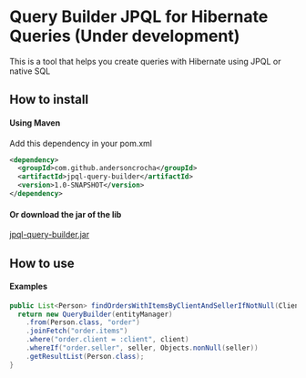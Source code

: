 # Query Builder JPQL for Hibernate Queries (Under development)

This is a tool that helps you create queries with Hibernate using JPQL or native SQL


## How to install

#### Using Maven

Add this dependency in your pom.xml

```xml
<dependency>
  <groupId>com.github.andersoncrocha</groupId>
  <artifactId>jpql-query-builder</artifactId>
  <version>1.0-SNAPSHOT</version>
</dependency>
```

#### Or download the jar of the lib 

[jpql-query-builder.jar](https://github.com/andersoncrocha/jpql-query-builder)


## How to use

#### Examples

```java
public List<Person> findOrdersWithItemsByClientAndSellerIfNotNull(Client client, Seller seller) {
  return new QueryBuilder(entityManager)
    .from(Person.class, "order")
    .joinFetch("order.items")
    .where("order.client = :client", client)
    .whereIf("order.seller", seller, Objects.nonNull(seller))
    .getResultList(Person.class);
}
```
